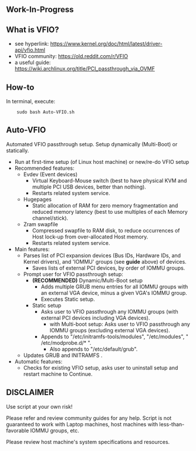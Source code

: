 ## Work-In-Progress

## What is VFIO?
* see hyperlink:        https://www.kernel.org/doc/html/latest/driver-api/vfio.html
* VFIO community:       https://old.reddit.com/r/VFIO
* a useful guide:       https://wiki.archlinux.org/title/PCI_passthrough_via_OVMF

## How-to
In terminal, execute:

        sudo bash Auto-VFIO.sh
        
## Auto-VFIO
Automated VFIO passthrough setup. Setup dynamically (Multi-Boot) or statically.
* Run at first-time setup (of Linux host machine) or new/re-do VFIO setup
* Recommended features:
    * Evdev (Event devices)
        * Virtual Keyboard-Mouse switch (best to have physical KVM and multiple PCI USB devices, better than nothing).
        * Restarts related system service.
    * Hugepages
        * Static allocation of RAM for zero memory fragmentation and reduced memory latency (best to use multiples of each Memory channel/stick).
    * Zram swapfile
        * Compressed swapfile to RAM disk, to reduce occurrences of Host lock-up from over-allocated Host memory.
        * Restarts related system service.
* Main features:
    * Parses list of PCI expansion devices (Bus IDs, Hardware IDs, and Kernel drivers), and 'IOMMU' groups (see **guide** above) of devices.
        * Saves lists of external PCI devices, by order of IOMMU groups.
    * Prompt user for VFIO passthrough setup:
        * **(RECOMMENDED)** Dynamic/Multi-Boot setup    
            * Adds multiple GRUB menu entries for all IOMMU groups with an external VGA device, minus a given VGA's IOMMU group.
            * Executes Static setup.
        * Static setup
            * Asks user to VFIO passthrough any IOMMU groups (with external PCI devices including VGA devices).
                * with Multi-boot setup: Asks user to VFIO passthrough any IOMMU groups (excluding external VGA devices).
            * Appends to "/etc/initramfs-tools/modules", "/etc/modules", " /etc/modprobe.d/* ".
                * Also appends to "/etc/default/grub".         
    * Updates GRUB and INITRAMFS .
* Automatic features:
    * Checks for existing VFIO setup, asks user to uninstall setup and restart machine to Continue.

## DISCLAIMER
Use script at your own risk!

Please refer and review community guides for any help. Script is not guaranteed to work with Laptop machines, host machines with less-than-favorable IOMMU groups, etc.

Please review host machine's system specifications and resources.
